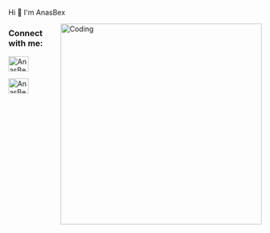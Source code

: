 <p> Hi 👋 I'm AnasBex  </p>
<img align="right" alt="Coding" width="400" src="https://www.icegif.com/wp-content/uploads/icegif-2013.gif">

<h3 align="left">Connect with me:</h3>
<p align="left">
<a href="https://www.youtube.com/@AnasBex" target="blank"><img align="center" src="https://raw.githubusercontent.com/rahuldkjain/github-profile-readme-generator/master/src/images/icons/Social/youtube.svg" alt="AnasBex" height="30" width="40" /></a>

<a href="https://www.instagram.com/anasbex_/?hl=id" target="blank"><img align="center" src="https://png.pngtree.com/png-vector/20221018/ourmid/pngtree-instagram-social-platform-icon-png-image_6315976.png" alt="AnasBex" height="30" width="40" /></a>

</p>

